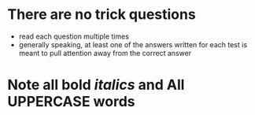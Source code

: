 # There are no trick questions
- read each question multiple times
- generally speaking, at least one of the answers written for each test is meant to pull attention away from the correct answer

# Note all __bold__ *italics* and All UPPERCASE words

